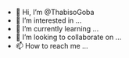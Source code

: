 - 👋 Hi, I’m @ThabisoGoba
- 👀 I’m interested in ...
- 🌱 I’m currently learning ...
- 💞️ I’m looking to collaborate on ...
- 📫 How to reach me ...

<!---
ThabisoGoba/ThabisoGoba is a ✨ special ✨ repository because its `README.md` (this file) appears on your GitHub profile.
You can click the Preview link to take a look at your changes.
--->
